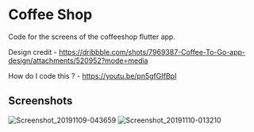 # Coffee Shop 

Code for the screens of the coffeeshop flutter app.

Design credit - https://dribbble.com/shots/7969387-Coffee-To-Go-app-design/attachments/520952?mode=media

How do I code this ? - https://youtu.be/pn5gfGIfBpI

## Screenshots

![Screenshot_20191109-043659](https://user-images.githubusercontent.com/8137504/68534393-1c99c180-035a-11ea-8bbe-5081c734f7a1.png)
![Screenshot_20191110-013210](https://user-images.githubusercontent.com/8137504/68534394-1c99c180-035a-11ea-9557-bbec71d52582.png)
